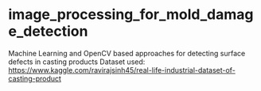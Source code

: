 # image_processing_for_mold_damage_detection
Machine Learning and OpenCV based approaches for detecting surface defects in casting products 
Dataset used: https://www.kaggle.com/ravirajsinh45/real-life-industrial-dataset-of-casting-product
